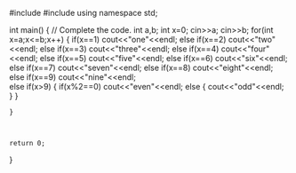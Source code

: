 #include <iostream>
#include <cstdio>
using namespace std;

int main() {
    // Complete the code.
    int a,b;
    int x=0;
    cin>>a;
    cin>>b;
     for(int x=a;x<=b;x++)
    {
    if(x==1)
    cout<<"one"<<endl;
    else if(x==2)
    cout<<"two"<<endl;
    else if(x==3)
    cout<<"three"<<endl;
    else if(x==4)
    cout<<"four"<<endl;
    else if(x==5)
    cout<<"five"<<endl;
    else if(x==6)
    cout<<"six"<<endl;
    else if(x==7)
    cout<<"seven"<<endl;
    else if(x==8)
    cout<<"eight"<<endl; 
    else if(x==9)
    cout<<"nine"<<endl;    
    else if(x>9)
        {
            if(x%2==0)
            cout<<"even"<<endl;
            else {
            cout<<"odd"<<endl;
            }
        }

    }
    
        
    
    return 0;
}
